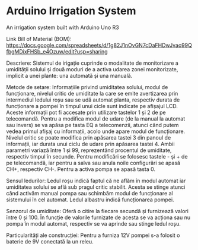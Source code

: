 # Arduino Irrigation System
An irrigation system built with Arduino Uno R3

Link Bill of Material (BOM): https://docs.google.com/spreadsheets/d/1g82J1nOvGN7cDaFHDwJvao99QfbgMDixFHSb_e4Ozuw/edit?usp=sharing

Descriere:
  Sistemul de irigație cuprinde o modalitate de monitorizare a umidității solului și două moduri de a activa udarea zonei monitorizate, implicit a unei plante: una automată și una manuală.
  
Metode de setare:
  Informațiile privind umiditatea solului, modul de funcționare, nivelul critic de umiditate la care se emite avertizarea prin intermediul ledului roșu sau se udă automat planta, respectiv durata de funcționare a pompei în timpul unui cicle sunt indicate pe afișajul LCD. Aceste informații pot fi accesate prin utilizare tastelor 1 și 2 de pe telecomandă.
  Pentru a modifica modul de udare (de la manual la automat sau invers) se va apăsa pe tasta EQ a telecomenzii, atunci când putem vedea primul afișaj cu informații, acolo unde apare modul de funcționare.
  Nivelul critic se poate modifica prin apăsarea tastei 3 din panoul de informații, iar durata unui ciclu de udare prin apăsarea tastei 4.
  Ambii parametri variază între 1 și 99, reprezentând procentul de umiditate, respectiv timpul în secunde.
  Pentru modificări se folosesc tastele - și + de pe telecomandă, iar pentru a salva sau anula noile configurări se apasă CH+, respectiv CH-.
  Pentru a activa pompa se apasă tasta 0.
  
Sensul ledurilor:
  Ledul roșu indică faptul că ne aflăm în modul automat iar umiditatea solului se află sub pragul critic stabilit. Acesta se stinge atunci când activăm manual pompa sau schimbăm modul de funcționare al sistemului în cel automat.
  Ledul albastru indică funcționarea pompei.
  
Senzorul de umiditate:
  Oferă o citire la fiecare secundă și furnizează valori între 0 și 100. În funcție de valorile furnizate de acesta se va acționa sau nu pompa în modul automat, respectiv se va aprinde sau stinge ledul roșu.
  
Particularități ale construcției:
  Pentru a furniza 12V pompei s-a folosit o baterie de 9V conectată la un releu.

